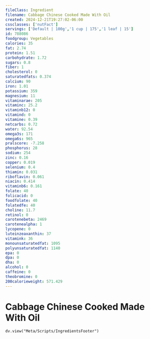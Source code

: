 ```yaml
---
fileClass: Ingredient
filename: Cabbage Chinese Cooked Made With Oil
created: 2024-12-21T19:27:02-06:00
cssclasses: ['nutFact']
servings: ['Default | 100g','1 cup | 175','1 leaf | 15']
id: 788086
foodgroup: Vegetables
calories: 35
fat: 2.74
protein: 1.51
carbohydrate: 1.72
sugars: 0.8
fiber: 1
cholesterol: 0
saturatedfats: 0.374
calcium: 90
iron: 1.01
potassium: 359
magnesium: 11
vitaminarae: 205
vitaminc: 25.2
vitaminb12: 0
vitamind: 0
vitamine: 0.39
netcarbs: 0.72
water: 92.54
omega3s: 171
omega6s: 965
pralscore: -7.258
phosphorus: 28
sodium: 254
zinc: 0.16
copper: 0.019
selenium: 0.4
thiamin: 0.031
riboflavin: 0.061
niacin: 0.414
vitaminb6: 0.161
folate: 40
folicacid: 0
foodfolate: 40
folatedfe: 40
choline: 11.7
retinol: 0
carotenebeta: 2469
carotenealpha: 1
lycopene: 0
luteinzeaxanthin: 37
vitamink: 36
monounsaturatedfat: 1095
polyunsaturatedfat: 1140
epa: 0
dpa: 0
dha: 0
alcohol: 0
caffeine: 0
theobromine: 0
200calorieweight: 571.429
---
```


# Cabbage Chinese Cooked Made With Oil

```dataviewjs
dv.view("Meta/Scripts/IngredientsFooter")
```